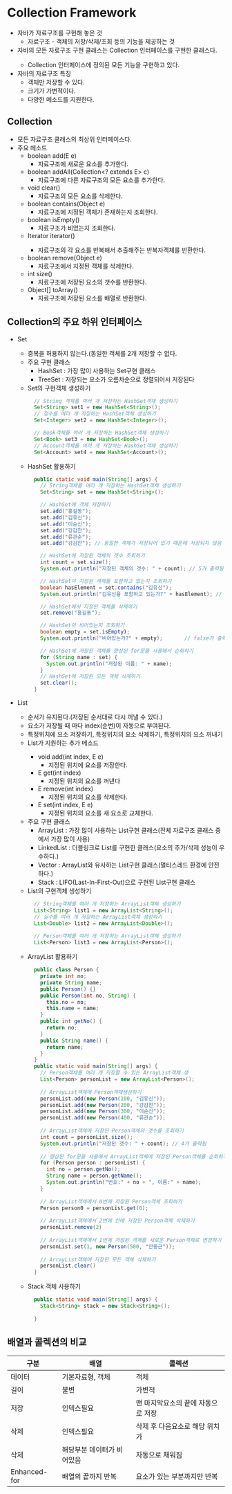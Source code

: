 # Collection Framework
- 자바가 자료구조를 구현해 놓은 것
  * 자료구조 - 객체의 저장/삭제/조회 등의 기능을 제공하는 것
- 자바의 모든 자료구조 구현 클래스는 Collection<E> 인터페이스를 구현한 클래스다.
  * Collection<E> 인터페이스에 정의된 모든 기능을 구현하고 있다.
- 자바의 자료구조 특징
  * 객체만 저장할 수 있다.
  * 크기가 가변적이다.
  * 다양한 메소드를 지원한다.

## Collection<E>
- 모든 자료구조 클래스의 최상위 인터페이스다.
- 주요 메소드
  + boolean add(E e)
    * 자료구조에 새로운 요소를 추가한다.
  + boolean addAll(Collection<? extends E> c)
    * 자료구조에 다른 자료구조의 모든 요소를 추가한다.
  + void clear()
    * 자료구조의 모든 요소를 삭제한다.
  + boolean contains(Object e)
    * 자료구조에 지정된 객체가 존재하는지 조회한다.
  + boolean isEmpty()
    * 자료구조가 비었는지 조회한다.
  + Iterator<E>	iterator()
    * 자료구조의 각 요소를 반복해서 추출해주는 반복자객체를 반환한다.
  + boolean remove(Object e)
    * 자료구조에서 지정된 객체를 삭제한다.
  + int	size()
    * 자료구조에 저장된 요소의 갯수를 반환한다.
  + Object[] toArray()
    * 자료구조에 저장된 요소를 배열로 반환한다.

## Collection<E>의 주요 하위 인터페이스
- Set<E>
  + 중복을 허용하지 않는다.(동일한 객체를 2개 저장할 수 없다.
  + 주요 구현 클래스
    * HashSet<E> : 가장 많이 사용하는 Set구현 클래스 
    * TreeSet<E> : 저장되는 요소가 오름차순으로 정렬되어서 저장된다
  + Set의 구현객체 생성하기
    ```java
      // String 객체를 여러 개 저장하는 HashSet객체 생성하기
      Set<String> set1 = new HashSet<String>();
      // 정수를 여러 개 저장하는 HashSet객체 생성하기
      Set<Integer> set2 = new HashSet<Integer>();
  
      // Book객체를 여러 개 저장하는 HashSet객체 생성하기
      Set<Book> set3 = new HashSet<Book>();
      // Account객체를 여러 개 저장하는 HashSet객체 생성하기
      Set<Account> set4 = new HashSet<Account>();
    ```
  + HashSet<E> 활용하기
    ```java
      public static void main(String[] args) {
        // String객체를 여러 개 저장하는 HashSet객체 생성하기
        Set<String> set = new HashSet<String>();
	
        // HashSet에 객체 저장하기
        set.add("홍길동");
        set.add("김유신");
        set.add("이순신");
        set.add("강감찬");
        set.add("류관순");
        set.add("강감찬");	// 동일한 객체가 저장되어 있기 때문에 저장되지 않음

        // HashSet에 저장된 객체의 갯수 조회하기
        int count = set.size();
        System.out.println("저장된 객체의 갯수: " + count);	// 5가 출력됨

        // HashSet이 지정된 객체를 포함하고 있는지 조회하기
        boolean hasElement = set.contains("김유신");
        System.out.println("김유신을 포함하고 있는가?" + hasElement); // true가 출력됨

        // HashSet에서 지정된 객체를 삭제하기
        set.remove("홍길동");

        // HashSet이 비어있는지 조회하기
        boolean empty = set.isEmpty);
        System.out.println("비어있는가?" + empty);		// false가 출력됨

        // HashSet에 저장된 객체를 향상된 for문을 사용해서 순회하기
        for (String name : set) {
          System.out.println("저장된 이름: " + name);
        }
        // HashSet에 저장된 모든 객체 삭제하기		
        set.clear();
      }
    ```
- List<E>
  + 순서가 유지된다.(저장된 순서대로 다시 꺼낼 수 있다.)
  + 요소가 저장될 때 마다 index(순번)이 자동으로 부여된다.
  + 특정위치에 요소 저장하기, 특정위치의 요소 삭제하기, 특정위치의 요소 꺼내기
  + List<E>가 지원하는 추가 메소드
    * void add(int index, E e)
      - 지정된 위치에 요소를 저장한다.
    * E get(int index)
      - 지정된 위치의 요소를 꺼낸다
    * E remove(int index)
      - 지정된 위치의 요소를 삭제한다.
    * E set(int index, E e)
      - 지정된 위치의 요소를 새 요소로 교체한다.
  + 주요 구현 클래스
    * ArrayList<E> : 가장 많이 사용하는 List구현 클래스(전체 자료구조 클래스 중에서 가장 많이 사용)
    * LinkedList<E> : 더블링크로 List를 구현한 클래스(요소의 추가/삭제 성능이 우수하다.)
    * Vector<E>	: ArrayList와 유사하는 List구현 클래스(멀티스레드 환경에 안전하다.)
    * Stack<E>	: LIFO(Last-In-First-Out)으로 구현된 List구현 클래스
  + List<E>의 구현객체 생성하기
    ```java
      // String객체를 여러 개 저장하는 ArrayList객체 생성하기
      List<String> list1 = new ArrayList<String>();
      // 실수를 여러 개 저장하는 ArrayList객체 생성하기
      List<Double> list2 = new ArrayList<Double>();
      
      // Person객체를 여러 개 저장하는 ArrayList객체 생성하기
      List<Person> list3 = new ArrayList<Person>();
    ```
  + ArrayList<E> 활용하기
    ```java
      public class Person {
        private int no;
        private String name;
        public Person() {}
        public Person(int no, String) {
          this.no = no;
          this.name = name;
        }
        public int getNo() {
          return no;
        }
        public String name() {
          return name;
        }
      }
      public static void main(String[] args) {
        // Person객체를 여러 개 저장할 수 있는 ArrayList객체 생
        List<Person> personList = new ArrayList<Person>();
        
        // ArrayList객체에 Person객체생성하기
        personList.add(new Person(100, "김유신"));
        personList.add(new Person(200, "강감찬"));
        personList.add(new Person(300, "이순신"));
        personList.add(new Person(400, "류관순"));
        
        // ArrayList객체에 저장된 Person객체의 갯수를 조회하기
        int count = personList.size();
        System.out.println("저장된 갯수: " + count); // 4가 출력됨
        
        // 향상된 for문을 사용해서 ArrayList객체에 저장된 Person객체를 순회하기
        for (Person person : personList) {
          int no = person.getNo();
          String name = person.getName();
          System.out.println("번호:" + no + ", 이름:" + name);
        }
        
        // ArrayList객체에서 0번에 저장된 Person객체 조회하기
        Person person0 = personList.get(0);
        
        // ArrayList객체에서 2번에 칸에 저장된 Person객체 삭제하기
        personList.remove(2)
        
        // ArrayList객체에서 1번에 저장된 객체를 새로운 Person객체로 변경하기
        personList.set(1, new Person(500, "안중근"));
        
        // ArrayList객체에 저장된 모든 객체 삭제하기
        personList.clear()
      }
    ```
  + Stack<E> 객체 사용하기
    ```java
      public static void main(String[] args) {
        Stack<String> stack = new Stack<String>();
        
      }
    ```
    
    
## 배열과 콜렉션의 비교
| 구분 | 배열 | 콜렉션 |
| --- | --- | --- |
| 데이터 | 기본자료형, 객체 | 객체 |
| 길이 | 불변 | 가변적 |
| 저장 | 인덱스필요 | 맨 마지막요소의 끝에 자동으로 저장 |
| 삭제 | 인덱스필요 | 삭제 후 다음요소로 해당 위치가 |
| 삭제 | 해당부분 데이터가 비어있음 |	자동으로 채워짐 |
| Enhanced-for | 배열의 끝까지 반복 | 요소가 있는 부분까지만 반복 |

